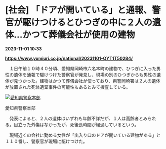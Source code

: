 # [社会] 「ドアが開いている」と通報、警官が駆けつけるとひつぎの中に２人の遺体…かつて葬儀会社が使用の建物

**2023-11-01 10:33**

**https://www.yomiuri.co.jp/national/20231101-OYT1T50284/**

　１日午前１０時４０分頃、愛知県岡崎市六名本町の建物で、ひつぎに入った男性の遺体を通報で駆けつけた警察官が発見し、現場の別のひつぎからも男性の遺体が見つかった。建物はかつて葬儀会社が使っており、県警岡崎署は２人の遺体が放置された死体遺棄事件の可能性もあるとみて捜査している。

[![愛知県警察本部](https://www.yomiuri.co.jp/media/2023/11/20231101-OYT1I50162-1.jpg)](https://www.yomiuri.co.jp/pluralphoto/20231101-OYT1I50162/)

愛知県警察本部

　発表によると、２人の遺体はいずれも年齢不詳だが、１人は高齢者とみられる。目立った外傷はなかったが、死後長時間が経過しているという。

　現場近くの会社に勤める女性が「出入り口のドアが開いている建物がある」と１１０番し、警察官が現場に駆けつけた。